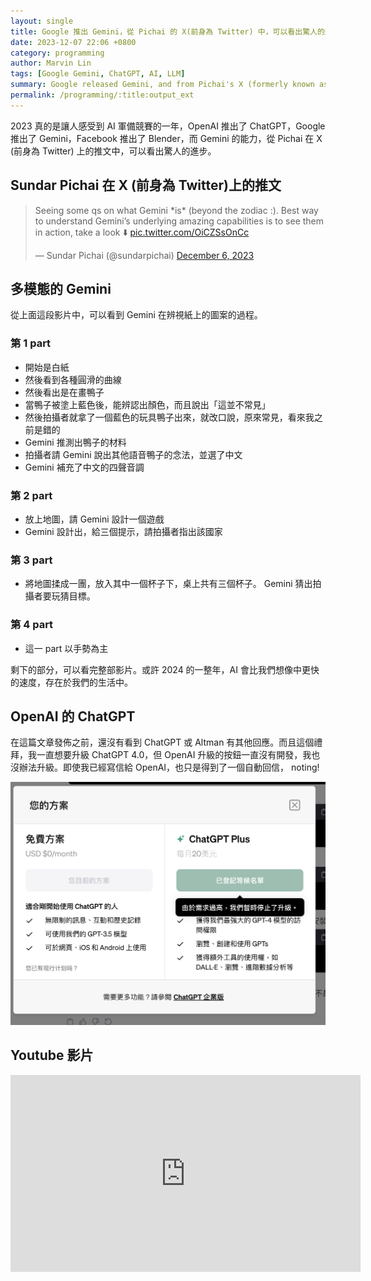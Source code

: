 ```yaml
---
layout: single
title: Google 推出 Gemini，從 Pichai 的 X(前身為 Twitter) 中，可以看出驚人的進步
date: 2023-12-07 22:06 +0800
category: programming
author: Marvin Lin 
tags: [Google Gemini, ChatGPT, AI, LLM]
summary: Google released Gemini, and from Pichai's X (formerly known as Twitter), we can see the amazing progress. ChatGPT currently don't have any response. And I can not upgrade ChatGPT 4.0. I have written to OpenAI, but I only got an automatic reply
permalink: /programming/:title:output_ext
---
```


2023 真的是讓人感受到 AI 軍備競賽的一年，OpenAI 推出了 ChatGPT，Google 推出了 Gemini，Facebook 推出了 Blender，而 Gemini 的能力，從 Pichai 在 X (前身為 Twitter) 上的推文中，可以看出驚人的進步。

## Sundar Pichai 在 X (前身為 Twitter)上的推文

<blockquote class="twitter-tweet"><p lang="en" dir="ltr">Seeing some qs on what Gemini *is* (beyond the zodiac :). Best way to understand Gemini’s underlying amazing capabilities is to see them in action, take a look ⬇️ <a href="https://t.co/OiCZSsOnCc">pic.twitter.com/OiCZSsOnCc</a></p>&mdash; Sundar Pichai (@sundarpichai) <a href="https://twitter.com/sundarpichai/status/1732433036929589301?ref_src=twsrc%5Etfw">December 6, 2023</a></blockquote> <script async src="https://platform.twitter.com/widgets.js" charset="utf-8"></script>

## 多模態的 Gemini

從上面這段影片中，可以看到 Gemini 在辨視紙上的圖案的過程。

### 第 1 part
- 開始是白紙
- 然後看到各種圓滑的曲線
- 然後看出是在畫鴨子
- 當鴨子被塗上藍色後，能辨認出顏色，而且說出「這並不常見」
- 然後拍攝者就拿了一個藍色的玩具鴨子出來，就改口說，原來常見，看來我之前是錯的
- Gemini 推測出鴨子的材料
- 拍攝者請 Gemini 說出其他語音鴨子的念法，並選了中文
- Gemini 補充了中文的四聲音調

### 第 2 part
- 放上地圖，請 Gemini 設計一個遊戲
- Gemini 設計出，給三個提示，請拍攝者指出該國家

### 第 3 part
- 將地圖揉成一團，放入其中一個杯子下，桌上共有三個杯子。 Gemini 猜出拍攝者要玩猜目標。

### 第 4 part
- 這一 part 以手勢為主

剩下的部分，可以看完整部影片。或許 2024 的一整年，AI 會比我們想像中更快的速度，存在於我們的生活中。

## OpenAI 的 ChatGPT

在這篇文章發佈之前，還沒有看到 ChatGPT 或 Altman 有其他回應。而且這個禮拜，我一直想要升級 ChatGPT 4.0，但 OpenAI 升級的按鈕一直沒有開發，我也沒辦法升級。即使我已經寫信給 OpenAI，也只是得到了一個自動回信， noting! 

![沒辦法升級 ChatGPT 4.0](/assets/programming/chatgpt/chatGPT-can-not-upgrade-now.png)

## Youtube 影片

<iframe width="560" height="315" src="https://www.youtube.com/embed/UIZAiXYceBI?si=Pdl8qkVYBBz6uZ0O" title="YouTube video player" frameborder="0" allow="accelerometer; autoplay; clipboard-write; encrypted-media; gyroscope; picture-in-picture; web-share" allowfullscreen></iframe>

